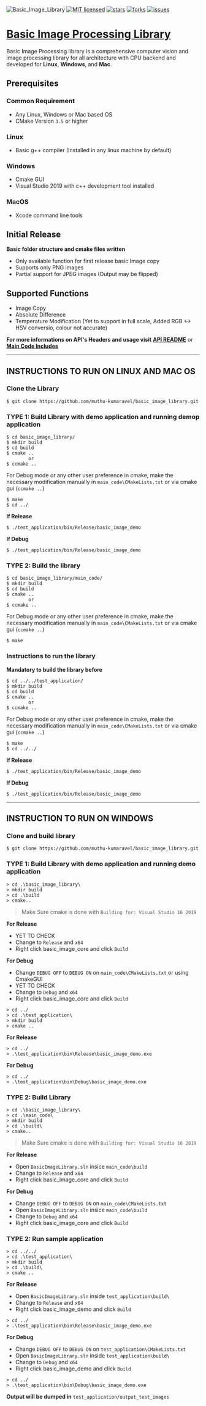 ![Basic_Image_Library](https://github.com/muthu-kumaravel/basic_image_library/workflows/Basic_Image_Library/badge.svg)
[![MIT licensed](https://img.shields.io/github/license/muthu-kumaravel/basic_image_library)](https://opensource.org/licenses/MIT)
[![stars](https://img.shields.io/github/stars/muthu-kumaravel/basic_image_library)](https://github.com/muthu-kumaravel/basic_image_library/stargazers)
[![forks](https://img.shields.io/github/forks/muthu-kumaravel/basic_image_library)](https://github.com/muthu-kumaravel/basic_image_library/network/members)
[![issues](https://img.shields.io/github/issues/muthu-kumaravel/basic_image_library)](https://github.com/muthu-kumaravel/basic_image_library/issues)

# [Basic Image Processing Library](https://muthu-kumaravel.github.io/basic_image_library/)

Basic Image Processing library is a comprehensive computer vision and image processing library for all architecture with CPU backend and developed for __Linux__, __Windows__, and __Mac__.

## Prerequisites

### Common Requirement
* Any Linux, Windows or Mac based OS
* CMake Version `3.5` or higher

### Linux
* Basic g++ compiler (Installed in any linux machine by default)

### Windows
* Cmake GUI
* Visual Studio 2019 with c++ development tool installed

### MacOS
* Xcode command line tools 

## Initial Release

**Basic folder structure and cmake files written**
* Only available function for first release basic Image copy
* Supports only PNG images 
* Partial support for JPEG images (Output may be flipped)

## Supported Functions

* Image Copy
* Absolute Difference
* Temperature Modification (Yet to support in full scale, Added RGB <-> HSV conversio, colour not accurate)

**For more informations on API's Headers and usage visit**
**[API README](https://github.com/muthu-kumaravel/basic_image_library/blob/master/main_code/README.md)** or **[Main Code Includes](https://github.com/muthu-kumaravel/basic_image_library/tree/master/main_code)**

* * *

## INSTRUCTIONS TO RUN ON LINUX AND MAC OS

### Clone the Library

```
$ git clone https://github.com/muthu-kumaravel/basic_image_library.git
```

### TYPE 1: Build Library with demo application and running demop application

```
$ cd basic_image_library/
$ mkdir build
$ cd build
$ cmake ..
        or
$ ccmake ..
```

For Debug mode or any other user preference in cmake, make the necessary modification manually in `main_code\CMakeLists.txt` or via cmake gui (`ccmake ..`)

``` 
$ make
$ cd ../
```

**If Release**

``` 
$ ./test_application/bin/Release/basic_image_demo
```

**If Debug**

``` 
$ ./test_application/bin/Release/basic_image_demo
```

### TYPE 2: Build the library

```
$ cd basic_image_library/main_code/
$ mkdir build
$ cd build
$ cmake ..
        or
$ ccmake ..
```

For Debug mode or any other user preference in cmake, make the necessary modification manually in `main_code\CMakeLists.txt` or via cmake gui (`ccmake ..`)

``` 
$ make
```

### Instructions to run the library

**Mandatory to build the library before**

```
$ cd ../../test_application/
$ mkdir build
$ cd build
$ cmake ..
        or
$ ccmake .. 
```

For Debug mode or any other user preference in cmake, make the necessary modification manually in `main_code\CMakeLists.txt` or via cmake gui (`ccmake ..`)

``` 
$ make
$ cd ../../
```

**If Release**

``` 
$ ./test_application/bin/Release/basic_image_demo
```

**If Debug**

``` 
$ ./test_application/bin/Release/basic_image_demo
```

* * *

## INSTRUCTION TO RUN ON WINDOWS

### Clone and build library

```
$ git clone https://github.com/muthu-kumaravel/basic_image_library.git
```

### TYPE 1: Build Library with demo application and running demo application

```
> cd .\basic_image_library\
> mkdir build
> cd .\build
> cmake..
```

>
> Make Sure cmake is done with `Building for: Visual Studio 16 2019`
>

**For Release**

* YET TO CHECK
* Change to `Release` and `x64`
* Right click basic_image_core and click `Build`

**For Debug**

* Change `DEBUG OFF` to `DEBUG ON` on `main_code\CMakeLists.txt` or using CmakeGUI
* YET TO CHECK
* Change to `Debug` and `x64`
* Right click basic_image_core and click `Build`

```
> cd ../
> cd .\test_application\
> mkdir build
> cmake ..
```

**For Release**

```
> cd ../
> .\test_application\bin\Release\basic_image_demo.exe
```

**For Debug**

```
> cd ../
> .\test_application\bin\Debug\basic_image_demo.exe
```

### TYPE 2: Build Library

```
> cd .\basic_image_library\
> cd .\main_code\
> mkdir build
> cd .\build\
> cmake..
```

>
> Make Sure cmake is done with `Building for: Visual Studio 16 2019`
>

**For Release**

* Open `BasicImageLibrary.sln` insice `main_code\build`
* Change to `Release` and `x64`
* Right click basic_image_core and click `Build`

**For Debug**

* Change `DEBUG OFF` to `DEBUG ON` on `main_code\CMakeLists.txt`
* Open `BasicImageLibrary.sln` insice `main_code\build`
* Change to `Debug` and `x64`
* Right click basic_image_core and click `Build`

### TYPE 2: Run sample application
```
> cd ../../
> cd .\test_application\
> mkdir build
> cd .\build\
> cmake ..
```

**For Release**

* Open `BasicImageLibrary.sln` inside `test_application\build\`
* Change to `Release` and `x64`
* Right click basic_image_demo and click `Build`

```
> cd ../
> .\test_application\bin\Release\basic_image_demo.exe
```

**For Debug**

* Change `DEBUG OFF` to `DEBUG ON` on `test_application\CMakeLists.txt`
* Open `BasicImageLibrary.sln` inside `test_application\build\`
* Change to `Debug` and `x64`
* Right click basic_image_demo and click `Build`

```
> cd ../
> .\test_application\bin\Debug\basic_image_demo.exe
```

**Output will be dumped in** `test_application/output_test_images`
